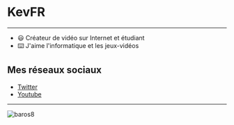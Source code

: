 
# KevFR

<hr>

* :smiley: Créateur de vidéo sur Internet et étudiant 
* :keyboard: J'aime l'informatique et les jeux-vidéos 

## Mes réseaux sociaux

* [Twitter](https://twitter.com/KevFR2)
* [Youtube](https://www.youtube.com/channel/UCCPSET9zTIvoaK-WwoAe-Gw)

<hr>

![baros8](https://user-images.githubusercontent.com/70813133/181611753-5e467d19-910a-4c39-9fad-19121cee6f29.png)

